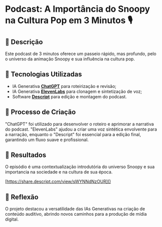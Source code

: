# Podcast: A Importância do Snoopy na Cultura Pop em 3 Minutos 🎙️

## 📒 Descrição
Este podcast de 3 minutos oferece um passeio rápido, mas profundo, pelo o universo da animação Snoopy e sua influência na cultura pop.

## 🤖 Tecnologias Utilizadas
- IA Generativa **[ChatGPT](https://chat.openai.com)** para roteirização e revisão;
- IA Generativa **[ElevenLabs](https://www.elevenlabs.io)** para clonagem e sintetização de voz;
- Software **[Descript](https://www.descript.com)** para edição e montagem do podcast.

## 🧐 Processo de Criação
"ChatGPT" foi utilizado para desenvolver o roteiro e aprimorar a narrativa do podcast. "ElevenLabs" ajudou a criar uma voz sintética envolvente para a narração, enquanto o "Descript" foi essencial para a edição final, garantindo um fluxo suave e profissional.

## 🚀 Resultados
O episódio é uma contextualização introdutória do universo Snoopy e sua importancia na sociedade e na cultura de sua época.

[https://share.descript.com/view/sWYNNdNzOUR]()

## 💭 Reflexão
O projeto destacou a versatilidade das IAs Generativas na criação de conteúdo auditivo, abrindo novos caminhos para a produção de mídia digital.
